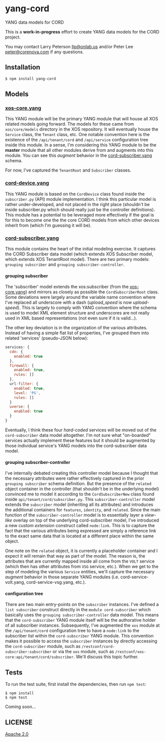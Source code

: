 # yang-cord
YANG data models for CORD

This is a **work-in-progress** effort to create YANG data models for
the CORD project.

You may contact Larry Peterson <llp@onlab.us> and/or Peter Lee
<peter@corenova.com> if any questions.

## Installation

```bash
$ npm install yang-cord
```

## Models

### [xos-core.yang](./schema/xos-core.yang)

This YANG module will be the primary YANG module that will house all
XOS related models going forward.  The models for these came from
`xos/core/models` directory in the XOS repository.  It will eventually
house the `Service` class, the `Tenant` class, etc.  One notable
convention here is the existence of the `/api/tenant/cord` and
`/api/service` configuration tree inside this module.  In a sense, I'm
considering this YANG module to be the **master** module that all
other modules derive from and augments into this module.  You can see
this *augment* behavior in the
[cord-subscriber.yang](./schema/cord-subscriber.yang) schema.

For now, I've captured the `TenantRoot` and `Subscriber` classes.

### [cord-device.yang](./schema/cord-device.yang)

This YANG module is based on the `CordDevice` class found inside the
`subscriber.py` (API) module implementation.  I think this particular
model is rather under-developed, and not placed in the right place
(shouldn't be inside subscriber.py which should really just be the
controller definitions).  This module has a potential to be leveraged
more effectively if the goal is for this to become one the the core
CORD models from which other devices inherit from (which I'm guessing
it will be).

### [cord-subscriber.yang](./schema/cord-subscriber.yang)

This module contains the heart of the initial modeling exercise.  It
captures the CORD Subscriber data model (which extends XOS Subscriber
model, which extends XOS TenantRoot model).  There are two primary
models: `grouping subscriber` and `grouping subscriber-controller`.

#### grouping subscriber

The 'subscriber' model extends the xos:subscriber (from the
[xos-core.yang](./xos-core.yang)) and mirrors as closely as possible
the `CordSubscriberRoot` class.  Some deviations were largely around
the variable name convention where I've replaced all underscore with a
dash (*upload_speed* is now *upload-speed*).  This is largely to
comply with YANG convention where the schema is used to model XML
element structure and underscores are not really used in XML based
representations (not even sure if it is valid...).

The other key deviation is in the organization of the various
attributes.  Instead of having a simple flat list of properties, I've
grouped them into related 'services' (pseudo-JSON below):

```js
services: {
  cdn: {
    enabled: true
  },
  firewall: {
    enabled: true,
    rules: []
  },
  url-filter: {
    enabled: true,
    level: 'PG',
    rules: []
  }
  uverse: {
    enabled: true
  }
}
```

Eventually, I think these four *hard-coded* services will be moved out
of the `cord-subscriber` data model altogether.  I'm not sure what
"on-boarded" services actually implement these features but it should
be augmented by those individual service's YANG models into the
cord-subscriber data model.

#### grouping subscriber-controller

I've internally debated creating this controller model because I
thought that the necessary attributes were rather effectively captured
in the prior `grouping subscriber` schema definition.  But the
presence of the `related` object container in the controller (that
shouldn't be in the underlying model) convinced me to model it
according to the `CordSubscriberNew` class found inside
`api/tenant/cord/subscriber.py`.  This `subscriber-controller` model
extends the `subscriber` model (inheriting all its attributes) and
introduces the additional containers for `features`, `identity`, and
`related`.  Since the main function of the `subscriber-controller`
model is to essentially layer a *view-like* overlay on top of the
underlying cord-subscriber model, I've introduced a new *custom
extension* construct called `node:link`.  This is to capture the fact
that the various attributes being expressed are simply a reference
link to the exact same data that is located at a different place
within the same object.

One note on the `related` object, it is currently a placeholder
container and I expect it will remain that way as part of the model.
The reason is, the attributes that are currently mapped inside all
come from the `VOLT` service (which then has other attributes from
`VSG` service, etc.).  When we get to the step of modeling the various
`Service` entities, we'll capture the necessary *augment* behavior in
those separate YANG modules (i.e. cord-service-volt.yang,
cord-service-vsg.yang, etc.).

#### configuration tree

There are two main entry-points on the `subscriber` instances.  I've
defined a `list subscriber` construct directly in the `module
cord-subscriber` which basically uses the `grouping
subscriber-controller` data model.  This means that the
`cord-subscriber` YANG module itself will be the authorative holder of
all subscriber instances.  Subsequently, I've augmented the `xos`
module at the `/api/tenant/cord` configuration tree to have a
`node:link` to the subscriber list within the `cord-subscriber` YANG
module.  This convention makes it possible to access the `subscriber`
instances by directly accessing the `cord-subscriber` module, such as
`/restconf/cord-subscriber:subscriber` or via the `xos` module, such
as `/restconf/xos-core:api/tenant/cord/subscriber`.  We'll discuss
this topic further.

## Tests

To run the test suite, first install the dependencies, then run `npm
test`:
```
$ npm install
$ npm test
```

Coming soon...

## LICENSE
  [Apache 2.0](LICENSE)

